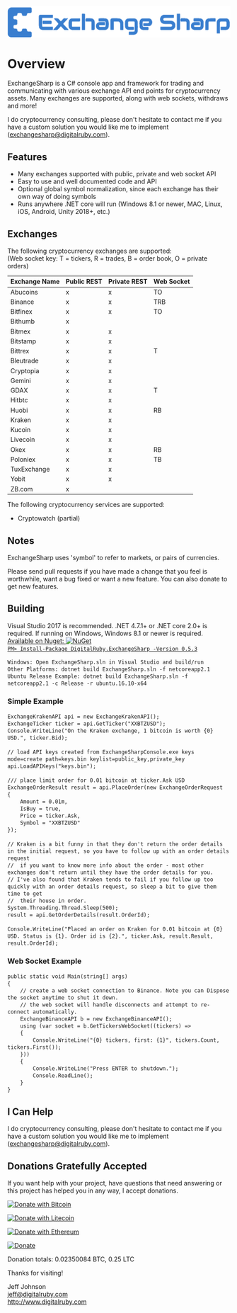 <img src='logo.png' width='600' />

# Overview
ExchangeSharp is a C# console app and framework for trading and communicating with various exchange API end points for cryptocurrency assets. Many exchanges are supported, along with web sockets, withdraws and more!

I do cryptocurrency consulting, please don't hesitate to contact me if you have a custom solution you would like me to implement (exchangesharp@digitalruby.com).

## Features
- Many exchanges supported with public, private and web socket API
- Easy to use and well documented code and API
- Optional global symbol normalization, since each exchange has their own way of doing symbols
- Runs anywhere .NET core will run (Windows 8.1 or newer, MAC, Linux, iOS, Android, Unity 2018+, etc.)

## Exchanges
The following cryptocurrency exchanges are supported:  
(Web socket key: T = tickers, R = trades, B = order book, O = private orders)

|Exchange Name     |Public REST|Private REST |Web Socket |
| ---------------- | --------- | ----------- | --------- |
| Abucoins         | x         | x           | TO        |
| Binance          | x         | x           | TRB       |
| Bitfinex         | x         | x           | TO        |
| Bithumb          | x         |             |           |
| Bitmex           | x         | x           |           |
| Bitstamp         | x         | x           |           |
| Bittrex          | x         | x           | T         |
| Bleutrade        | x         | x           |           |
| Cryptopia        | x         | x           |           |
| Gemini           | x         | x           |           |
| GDAX             | x         | x           | T         |
| Hitbtc           | x         | x           |           |
| Huobi            | x         | x           | RB        |
| Kraken           | x         | x           |           |
| Kucoin           | x         | x           |           |
| Livecoin         | x         | x           |           |
| Okex             | x         | x           | RB        |
| Poloniex         | x         | x           | TB        |
| TuxExchange      | x         | x           |           |
| Yobit            | x         | x           |           |
| ZB.com           | x         |             |           |

The following cryptocurrency services are supported:
- Cryptowatch (partial)

## Notes
ExchangeSharp uses 'symbol' to refer to markets, or pairs of currencies.

Please send pull requests if you have made a change that you feel is worthwhile, want a bug fixed or want a new feature. You can also donate to get new features.

## Building
Visual Studio 2017 is recommended. .NET 4.7.1+ or .NET core 2.0+ is required. If running on Windows, Windows 8.1 or newer is required.
<a href='https://www.nuget.org/packages/DigitalRuby.ExchangeSharp/'>Available on Nuget: ![NuGet](https://img.shields.io/nuget/dt/DigitalRuby.ExchangeSharp.svg)  
``` PM> Install-Package DigitalRuby.ExchangeSharp -Version 0.5.3 ```  
</a> 
```
Windows: Open ExchangeSharp.sln in Visual Studio and build/run  
Other Platforms: dotnet build ExchangeSharp.sln -f netcoreapp2.1
Ubuntu Release Example: dotnet build ExchangeSharp.sln -f netcoreapp2.1 -c Release -r ubuntu.16.10-x64
```

### Simple Example
```
ExchangeKrakenAPI api = new ExchangeKrakenAPI();
ExchangeTicker ticker = api.GetTicker("XXBTZUSD");
Console.WriteLine("On the Kraken exchange, 1 bitcoin is worth {0} USD.", ticker.Bid);

// load API keys created from ExchangeSharpConsole.exe keys mode=create path=keys.bin keylist=public_key,private_key
api.LoadAPIKeys("keys.bin");

/// place limit order for 0.01 bitcoin at ticker.Ask USD
ExchangeOrderResult result = api.PlaceOrder(new ExchangeOrderRequest
{
    Amount = 0.01m,
    IsBuy = true,
    Price = ticker.Ask,
    Symbol = "XXBTZUSD"
});

// Kraken is a bit funny in that they don't return the order details in the initial request, so you have to follow up with an order details request
//  if you want to know more info about the order - most other exchanges don't return until they have the order details for you.
// I've also found that Kraken tends to fail if you follow up too quickly with an order details request, so sleep a bit to give them time to get
//  their house in order.
System.Threading.Thread.Sleep(500);
result = api.GetOrderDetails(result.OrderId);

Console.WriteLine("Placed an order on Kraken for 0.01 bitcoin at {0} USD. Status is {1}. Order id is {2}.", ticker.Ask, result.Result, result.OrderId);
```

### Web Socket Example
```
public static void Main(string[] args)
{
    // create a web socket connection to Binance. Note you can Dispose the socket anytime to shut it down.
    // the web socket will handle disconnects and attempt to re-connect automatically.
    ExchangeBinanceAPI b = new ExchangeBinanceAPI();
    using (var socket = b.GetTickersWebSocket((tickers) =>
    {
        Console.WriteLine("{0} tickers, first: {1}", tickers.Count, tickers.First());
    }))
    {
        Console.WriteLine("Press ENTER to shutdown.");
        Console.ReadLine();
    }
}
```

## I Can Help
I do cryptocurrency consulting, please don't hesitate to contact me if you have a custom solution you would like me to implement (exchangesharp@digitalruby.com).

## Donations Gratefully Accepted
If you want help with your project, have questions that need answering or this project has helped you in any way, I accept donations.

[![Donate with Bitcoin](https://en.cryptobadges.io/badge/small/1GBz8ithHvTqeRZxkmpHx5kQ9wBXuSH8AG)](https://en.cryptobadges.io/donate/1GBz8ithHvTqeRZxkmpHx5kQ9wBXuSH8AG)

[![Donate with Litecoin](https://en.cryptobadges.io/badge/small/LWxRMaVFeXLmaq5munDJxADYYLv2szYi9i)](https://en.cryptobadges.io/donate/LWxRMaVFeXLmaq5munDJxADYYLv2szYi9i)

[![Donate with Ethereum](https://en.cryptobadges.io/badge/small/0x77d3D990859a8c3e3486b5Ad63Da223f7F3778dc)](https://en.cryptobadges.io/donate/0x77d3D990859a8c3e3486b5Ad63Da223f7F3778dc)

[![Donate](https://img.shields.io/badge/Donate-PayPal-green.svg)](https://www.paypal.com/cgi-bin/webscr?cmd=_s-xclick&hosted_button_id=L67Q4KQN5DHLY)

Donation totals:
0.02350084 BTC, 0.25 LTC

Thanks for visiting!

Jeff Johnson  
jeff@digitalruby.com  
http://www.digitalruby.com  
